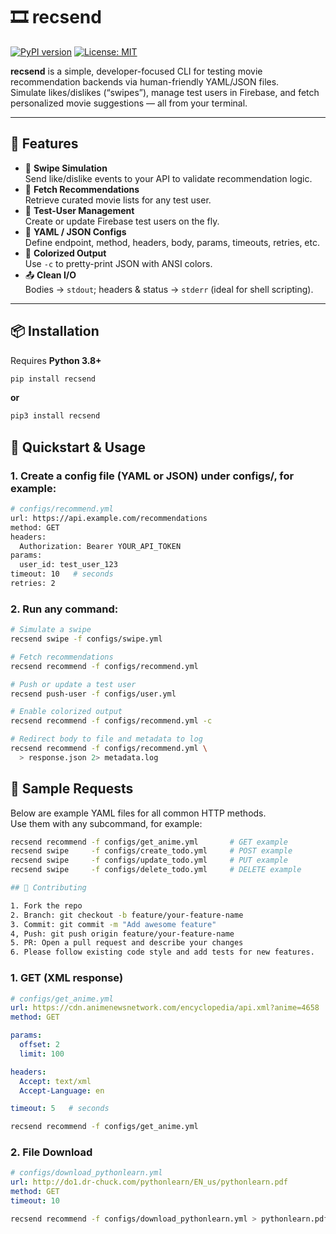 <!-- 🎬 Movie Clapperboard Emoji for visual flair -->
# 🎞️ recsend

[![PyPI version](https://img.shields.io/pypi/v/recsend)](https://pypi.org/project/recsend/) [![License: MIT](https://img.shields.io/badge/License-MIT-blue.svg)](LICENSE)

**recsend** is a simple, developer-focused CLI for testing movie recommendation backends via human-friendly YAML/JSON files.  
Simulate likes/dislikes (“swipes”), manage test users in Firebase, and fetch personalized movie suggestions — all from your terminal.

---

## 🚀 Features

- 🔄 **Swipe Simulation**  
  Send like/dislike events to your API to validate recommendation logic.  
- 🎯 **Fetch Recommendations**  
  Retrieve curated movie lists for any test user.  
- 👤 **Test-User Management**  
  Create or update Firebase test users on the fly.  
- 📁 **YAML / JSON Configs**  
  Define endpoint, method, headers, body, params, timeouts, retries, etc.  
- 🌈 **Colorized Output**  
  Use `-c` to pretty-print JSON with ANSI colors.  
- 📤 **Clean I/O**  
  Bodies → `stdout`; headers & status → `stderr` (ideal for shell scripting).

---

## 📦 Installation

Requires **Python 3.8+**

```bash
pip install recsend
```
**or**
```bash
pip3 install recsend
```


## 📄 Quickstart & Usage

### 1. Create a config file (YAML or JSON) under configs/, for example:
```bash
# configs/recommend.yml
url: https://api.example.com/recommendations
method: GET
headers:
  Authorization: Bearer YOUR_API_TOKEN
params:
  user_id: test_user_123
timeout: 10   # seconds
retries: 2
```

### 2. Run any command:
```bash
# Simulate a swipe
recsend swipe -f configs/swipe.yml

# Fetch recommendations
recsend recommend -f configs/recommend.yml

# Push or update a test user
recsend push-user -f configs/user.yml

# Enable colorized output
recsend recommend -f configs/recommend.yml -c

# Redirect body to file and metadata to log
recsend recommend -f configs/recommend.yml \
  > response.json 2> metadata.log
```

## 🧪 Sample Requests

Below are example YAML files for all common HTTP methods.  
Use them with any subcommand, for example:

```bash
recsend recommend -f configs/get_anime.yml       # GET example
recsend swipe     -f configs/create_todo.yml     # POST example
recsend swipe     -f configs/update_todo.yml     # PUT example
recsend swipe     -f configs/delete_todo.yml     # DELETE example

## 🤝 Contributing

1. Fork the repo
2. Branch: git checkout -b feature/your-feature-name
3. Commit: git commit -m "Add awesome feature"
4, Push: git push origin feature/your-feature-name
5. PR: Open a pull request and describe your changes
6. Please follow existing code style and add tests for new features.
```

### 1. GET (XML response)
```yaml
# configs/get_anime.yml
url: https://cdn.animenewsnetwork.com/encyclopedia/api.xml?anime=4658
method: GET

params:
  offset: 2
  limit: 100

headers:
  Accept: text/xml
  Accept-Language: en

timeout: 5   # seconds
```

```bash
recsend recommend -f configs/get_anime.yml
```

### 2. File Download
```yaml
# configs/download_pythonlearn.yml
url: http://do1.dr-chuck.com/pythonlearn/EN_us/pythonlearn.pdf
method: GET
timeout: 10
```

```bash
recsend recommend -f configs/download_pythonlearn.yml > pythonlearn.pdf
```
